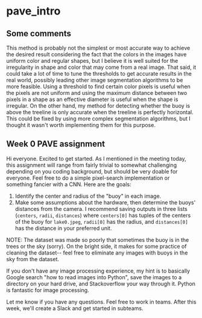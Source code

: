 # pave_intro

## Some comments

This method is probably not the simplest or most accurate way to achieve the desired result considering the fact that the colors in the images have uniform color and regular shapes, but I believe it is well suited for the irregularity in shape and color that may come from a real image. That said, it could take a lot of time to tune the thresholds to get accurate results in the real world, possibly leading other image segmentation algorithms to be more feasible. Using a threshold to find certain color pixels is useful when the pixels are not uniform and using the maximum distance between two pixels in a shape as an effective diameter is useful when the shape is irregular. On the other hand, my method for detecting whether the buoy is above the treeline is only accurate when the treeline is perfectly horizontal. This could be fixed by using more complex segmentation algorithms, but I thought it wasn't worth implementing them for this purpose.

## Week 0 PAVE assignment

Hi everyone. Excited to get started. As I mentioned in the meeting today, this assignment will range from fairly trivial to somewhat challenging depending on you coding background, but should be very doable for everyone. Feel free to do a simple pixel-search implementation or something fancier with a CNN. Here are the goals:

1. Identify the center and radius of the "buoy" in each image.
2. Make some assumptions about the hardware, then determine the buoys' distances from the camera.
   I recommend saving outputs in three lists (`centers`, `radii`, `distances`) where `centers[0]` has tuples of the centers of the buoy for `lake0.jpeg`, `radii[0]` has the radius, and `distances[0]` has the distance in your preferred unit.

NOTE: The dataset was made so poorly that sometimes the buoy is in the trees or the sky (sorry). On the bright side, it makes for some practice of cleaning the dataset-- feel free to eliminate any images with buoys in the sky from the dataset.

If you don't have any image processing experience, my hint is to basically Google search "how to read images into Python", save the images to a directory on your hard drive, and Stackoverflow your way through it. Python is fantastic for image processing.

Let me know if you have any questions. Feel free to work in teams. After this week, we'll create a Slack and get started in subteams.
